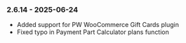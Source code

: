 ### 2.6.14 - 2025-06-24  
* Added support for PW WooCommerce Gift Cards plugin
* Fixed typo in Payment Part Calculator plans function